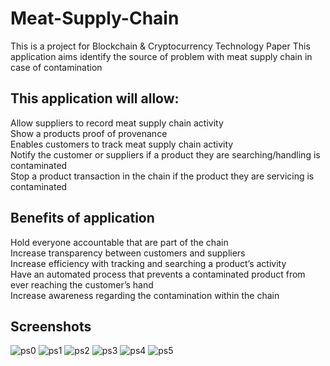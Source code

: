 # Meat-Supply-Chain
This is a project for Blockchain & Cryptocurrency Technology Paper
This application aims identify the source of problem with meat supply chain in case of contamination

## This application will allow:
Allow suppliers to record meat supply chain activity <br>
Show a products proof of provenance <br>
Enables customers to track meat supply chain activity <br>
Notify the customer or suppliers if a product they are searching/handling is contaminated <br>
Stop a product transaction in the chain if the product they are servicing is contaminated <br>

## Benefits of application
Hold everyone accountable that are part of the chain <br>
Increase transparency between customers and suppliers <br>
Increase efficiency with tracking and searching a product’s activity <br>
Have an automated process that prevents a contaminated product from ever reaching the customer’s hand <br>
Increase awareness regarding the contamination within the chain

## Screenshots
![ps0](https://user-images.githubusercontent.com/69224805/205566090-da79540b-78e9-4d45-819b-5f6aff6aecdd.png)
![ps1](https://user-images.githubusercontent.com/69224805/205566099-c9acdcab-c3cf-48f3-9cbd-9b9e06ec878c.png)
![ps2](https://user-images.githubusercontent.com/69224805/205566107-0d8185d7-2acc-476d-90f5-ae36e3cee6b2.png)
![ps3](https://user-images.githubusercontent.com/69224805/205566113-953fe3b3-df78-40a4-95e0-fa7476ab59de.png)
![ps4](https://user-images.githubusercontent.com/69224805/205566116-75095ed8-570a-407d-aca9-52482ef059cc.png)
![ps5](https://user-images.githubusercontent.com/69224805/205566121-4c0efbf7-a3b6-48cd-ba47-374fe9c9736f.png)
